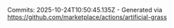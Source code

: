 Commits: 2025-10-24T10:50:45.135Z - Generated via https://github.com/marketplace/actions/artificial-grass
<br>
